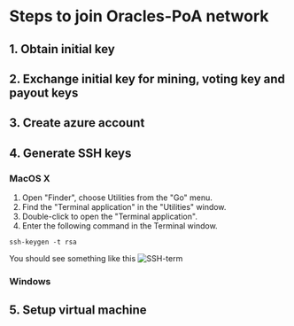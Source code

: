 # Steps to join Oracles-PoA network

## 1. Obtain initial key

## 2. Exchange initial key for mining, voting key and payout keys

## 3. Create azure account

## 4. Generate SSH keys

### MacOS X
1. Open "Finder", choose Utilities from the "Go" menu.
2. Find the "Terminal application" in the "Utilities" window.
3. Double-click to open the "Terminal application".
4. Enter the following command in the Terminal window.
```
ssh-keygen -t rsa
```
You should see something like this
![SSH-term](https://raw.githubusercontent.com/oraclesorg/test-templates/master/Ceremony/gen_ssh_term.png)

### Windows


## 5. Setup virtual machine
